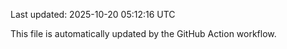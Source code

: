 Last updated: 2025-10-20 05:12:16 UTC

This file is automatically updated by the GitHub Action workflow.
